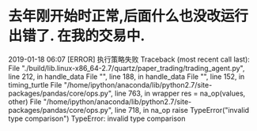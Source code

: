 # 去年刚开始时正常,后面什么也没改运行出错了. 在我的交易中.

2019-01-18 06:07 [ERROR] 执行策略失败 Traceback (most recent call last): File "./build/lib.linux-x86_64-2.7/quartz/paper_trading/trading_agent.py", line 212, in handle_data File "", line 188, in handle_data File "", line 152, in timing_turtle File "/home/ipython/anaconda/lib/python2.7/site-packages/pandas/core/ops.py", line 763, in wrapper res = na_op(values, other) File "/home/ipython/anaconda/lib/python2.7/site-packages/pandas/core/ops.py", line 718, in na_op raise TypeError("invalid type comparison") TypeError: invalid type comparison